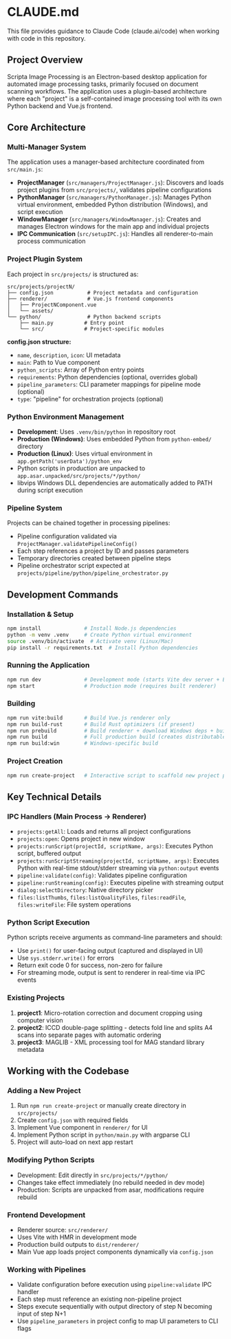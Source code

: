 # CLAUDE.md

This file provides guidance to Claude Code (claude.ai/code) when working with code in this repository.

## Project Overview

Scripta Image Processing is an Electron-based desktop application for automated image processing tasks, primarily focused on document scanning workflows. The application uses a plugin-based architecture where each "project" is a self-contained image processing tool with its own Python backend and Vue.js frontend.

## Core Architecture

### Multi-Manager System
The application uses a manager-based architecture coordinated from `src/main.js`:
- **ProjectManager** (`src/managers/ProjectManager.js`): Discovers and loads project plugins from `src/projects/`, validates pipeline configurations
- **PythonManager** (`src/managers/PythonManager.js`): Manages Python virtual environment, embedded Python distribution (Windows), and script execution
- **WindowManager** (`src/managers/WindowManager.js`): Creates and manages Electron windows for the main app and individual projects
- **IPC Communication** (`src/setupIPC.js`): Handles all renderer-to-main process communication

### Project Plugin System
Each project in `src/projects/` is structured as:
```
src/projects/projectN/
├── config.json           # Project metadata and configuration
├── renderer/             # Vue.js frontend components
│   ├── ProjectNComponent.vue
│   └── assets/
└── python/               # Python backend scripts
    ├── main.py          # Entry point
    └── src/             # Project-specific modules
```

**config.json structure:**
- `name`, `description`, `icon`: UI metadata
- `main`: Path to Vue component
- `python_scripts`: Array of Python entry points
- `requirements`: Python dependencies (optional, overrides global)
- `pipeline_parameters`: CLI parameter mappings for pipeline mode (optional)
- `type`: "pipeline" for orchestration projects (optional)

### Python Environment Management
- **Development**: Uses `.venv/bin/python` in repository root
- **Production (Windows)**: Uses embedded Python from `python-embed/` directory
- **Production (Linux)**: Uses virtual environment in `app.getPath('userData')/python_env`
- Python scripts in production are unpacked to `app.asar.unpacked/src/projects/*/python/`
- libvips Windows DLL dependencies are automatically added to PATH during script execution

### Pipeline System
Projects can be chained together in processing pipelines:
- Pipeline configuration validated via `ProjectManager.validatePipelineConfig()`
- Each step references a project by ID and passes parameters
- Temporary directories created between pipeline steps
- Pipeline orchestrator script expected at `projects/pipeline/python/pipeline_orchestrator.py`

## Development Commands

### Installation & Setup
```bash
npm install              # Install Node.js dependencies
python -m venv .venv     # Create Python virtual environment
source .venv/bin/activate  # Activate venv (Linux/Mac)
pip install -r requirements.txt  # Install Python dependencies
```

### Running the Application
```bash
npm run dev              # Development mode (starts Vite dev server + Electron)
npm start                # Production mode (requires built renderer)
```

### Building
```bash
npm run vite:build       # Build Vue.js renderer only
npm run build-rust       # Build Rust optimizers (if present)
npm run prebuild         # Build renderer + download Windows deps + build Rust
npm run build            # Full production build (creates distributable)
npm run build:win        # Windows-specific build
```

### Project Creation
```bash
npm run create-project   # Interactive script to scaffold new project plugin
```

## Key Technical Details

### IPC Handlers (Main Process → Renderer)
- `projects:getAll`: Loads and returns all project configurations
- `projects:open`: Opens project in new window
- `projects:runScript(projectId, scriptName, args)`: Executes Python script, buffered output
- `projects:runScriptStreaming(projectId, scriptName, args)`: Executes Python with real-time stdout/stderr streaming via `python:output` events
- `pipeline:validate(config)`: Validates pipeline configuration
- `pipeline:runStreaming(config)`: Executes pipeline with streaming output
- `dialog:selectDirectory`: Native directory picker
- `files:listThumbs`, `files:listQualityFiles`, `files:readFile`, `files:writeFile`: File system operations

### Python Script Execution
Python scripts receive arguments as command-line parameters and should:
- Use `print()` for user-facing output (captured and displayed in UI)
- Use `sys.stderr.write()` for errors
- Return exit code 0 for success, non-zero for failure
- For streaming mode, output is sent to renderer in real-time via IPC events

### Existing Projects
1. **project1**: Micro-rotation correction and document cropping using computer vision
2. **project2**: ICCD double-page splitting - detects fold line and splits A4 scans into separate pages with automatic ordering
3. **project3**: MAGLIB - XML processing tool for MAG standard library metadata

## Working with the Codebase

### Adding a New Project
1. Run `npm run create-project` or manually create directory in `src/projects/`
2. Create `config.json` with required fields
3. Implement Vue component in `renderer/` for UI
4. Implement Python script in `python/main.py` with argparse CLI
5. Project will auto-load on next app restart

### Modifying Python Scripts
- Development: Edit directly in `src/projects/*/python/`
- Changes take effect immediately (no rebuild needed in dev mode)
- Production: Scripts are unpacked from asar, modifications require rebuild

### Frontend Development
- Renderer source: `src/renderer/`
- Uses Vite with HMR in development mode
- Production build outputs to `dist/renderer/`
- Main Vue app loads project components dynamically via `config.json`

### Working with Pipelines
- Validate configuration before execution using `pipeline:validate` IPC handler
- Each step must reference an existing non-pipeline project
- Steps execute sequentially with output directory of step N becoming input of step N+1
- Use `pipeline_parameters` in project config to map UI parameters to CLI flags
